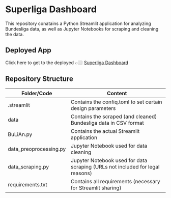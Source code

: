# Superliga Dashboard

This repository conatains a Python Streamlit application for analyzing Bundesliga data, as well as Jupyter Notebooks for scraping and cleaning the data.

## Deployed App
Click here to get to the deployed 👉🏼 [Superliga Dashboard](https:"".py)

## Repository Structure
| Folder/Code | Content |
| ------------- | ------------- |
| .streamlit | Contains the confiq.toml to set certain design parameters |
| data | Contains the scraped (and cleaned) Bundesliga data in CSV format |
| BuLiAn.py | Contains the actual Streamlit application |
| data_preoprocessing.py | Jupyter Notebook used for data cleaning |
| data_scraping.py | Jupyter Notebook used for data scraping (URLs not included for legal reasons) |
| requirements.txt | Contains all requirements (necessary for Streamlit sharing) |
